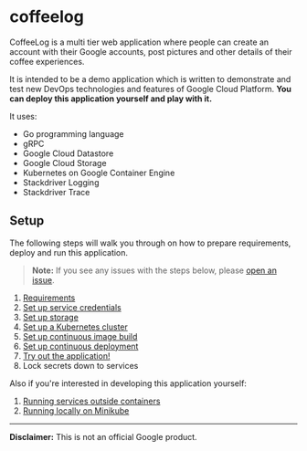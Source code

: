 # coffeelog

CoffeeLog is a multi tier web application where people can create an account
with their Google accounts, post pictures and other details of their coffee
experiences.

It is intended to be a demo application which is written to demonstrate and
test new DevOps technologies and features of Google Cloud Platform. **You can
deploy this application yourself and play with it.**

It uses:

- Go programming language
- gRPC
- Google Cloud Datastore
- Google Cloud Storage
- Kubernetes on Google Container Engine
- Stackdriver Logging
- Stackdriver Trace

## Setup

The following steps will walk you through on how to prepare requirements, deploy
and run this application.

> **Note:** If you see any issues with the steps below, please [open an
issue](https://github.com/ahmetb/coffeelog/issues/new).

1. [Requirements](docs/requirements.md)
1. [Set up service credentials](docs/set-up-service-credentials.md)
1. [Set up storage](docs/set-up-storage.md)
1. [Set up a Kubernetes cluster](docs/set-up-storage.md)
1. [Set up continuous image build](docs/set-up-image-build.md)
1. [Set up continuous deployment](docs/set-up-continuous-build.md)
1. [Try out the application!](docs/try-out.md)
1. Lock secrets down to services

Also if you're interested in developing this application yourself:

1. [Running services outside containers](docs/run-directly.md)
1. [Running locally on Minikube](docs/run-minikube.md)

-----

**Disclaimer:** This is not an official Google product.
